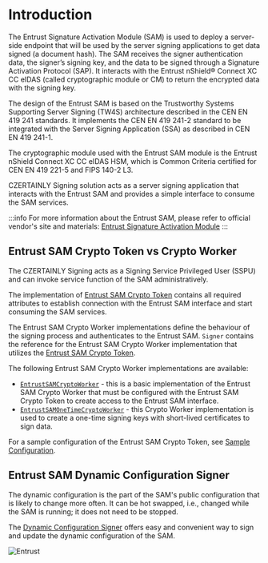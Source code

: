 # Introduction

The Entrust Signature Activation Module (SAM) is used to deploy a server-side endpoint that will be used by the server signing applications to get data signed (a document hash). The SAM receives the signer authentication data, the signer’s signing key, and the data to be signed through a Signature Activation Protocol (SAP). It interacts with the Entrust nShield® Connect XC CC eIDAS (called cryptographic module or CM) to return the encrypted data with the signing key.

The design of the Entrust SAM is based on the Trustworthy Systems Supporting Server Signing (TW4S) architecture described in the CEN EN 419 241 standards. It implements the CEN EN 419 241-2 standard to be integrated with the Server Signing Application (SSA) as described in CEN EN 419 241-1.

The cryptographic module used with the Entrust SAM module is the Entrust nShield Connect XC CC eIDAS HSM, which is Common Criteria certified for CEN EN 419 221-5 and FIPS 140-2 L3.

CZERTAINLY Signing solution acts as a server signing application that interacts with the Entrust SAM and provides a simple interface to consume the SAM services.

:::info
For more information about the Entrust SAM, please refer to official vendor's site and materials: [Entrust Signature Activation Module](https://www.entrust.com/digital-security/certificate-solutions/products/digital-signing/entrust-signature-activation-module)
:::

## Entrust SAM Crypto Token vs Crypto Worker

The CZERTAINLY Signing acts as a Signing Service Privileged User (SSPU) and can invoke service function of the SAM administratively. 

The implementation of [Entrust SAM Crypto Token](./properties) contains all required attributes to establish connection with the Entrust SAM interface and start consuming the SAM services.

The Entrust SAM Crypto Worker implementations define the behaviour of the signing process and authenticates to the Entrust SAM. `Signer` contains the reference for the Entrust SAM Crypto Worker implementation that utilizes the [Entrust SAM Crypto Token](./properties).

The following Entrust SAM Crypto Worker implementations are available:
- [`EntrustSAMCryptoWorker`](./crypto-workers/basic-crypto-worker) - this is a basic implementation of the Entrust SAM Crypto Worker that must be configured with the Entrust SAM Crypto Token to create access to the Entrust SAM interface.
- [`EntrustSAMOneTimeCryptoWorker`](./crypto-workers/onetime-crypto-worker) - this Crypto Worker implementation is used to create a one-time signing keys with short-lived certificates to sign data.

For a sample configuration of the Entrust SAM Crypto Token, see [Sample Configuration](./samples/sample-configuration).

## Entrust SAM Dynamic Configuration Signer

The dynamic configuration is the part of the SAM's public configuration that is likely to change more often. It can be hot swapped, i.e., changed while the SAM is running; it does not need to be stopped.

The [Dynamic Configuration Signer](./dynamic-config-signer-properties) offers easy and convenient way to sign and update the dynamic configuration of the SAM.

<div class="text--center">

![Entrust](../../../assets/sam-integration/entrust-sam/Entrust_logo.png "Entrust")

</div>